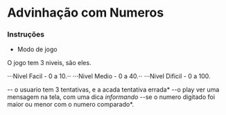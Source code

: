 # Advinhação com Numeros
 
 ### Instruções

+ Modo de jogo

O jogo tem 3 niveis, são eles.

⋅⋅⋅Nivel Facil - 0 a 10.⋅⋅
⋅⋅⋅Nivel Medio - 0 a 40.⋅⋅
⋅⋅⋅Nivel Dificil - 0 a 100.

-- o usuario tem 3 tentativas, e a acada tentativa errada*
--o play ver uma mensagem na tela, com uma dica *informando*
--se o numero digitado foi maior ou menor com o numero comparado*.
